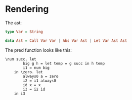 # Rendering

The ast:

```haskell
type Var = String

data Ast = Call Var Var | Abs Var Ast | Let Var Ast Ast
```

The pred function looks like this:

```
\num succ. let
        big g h = let temp = g succ in h temp
        i1 = num big
    in \zero. let
        always0 a = zero
        i2 = i1 always0
        id x = x
        i3 = i2 id
    in i3
```
